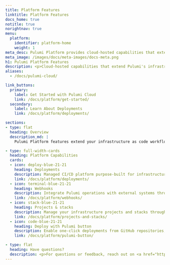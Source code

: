 ```yaml
---
title: Platform Features
linktitle: Platform Features
docs_home: true
notitle: true
norightnav: true
menu:
  platform:
    identifier: platform-home
    weight: 1
meta_desc: Pulumi Platform provides cloud-hosted capabilities that extend infrastructure as code with managed deployments, drift detection, and operational automation.
meta_image: /images/docs/meta-images/docs-meta.png
h1: Pulumi Platform Features
description: <p>Cloud-hosted capabilities that extend Pulumi's infrastructure as code with managed deployments, drift detection, and operational automation.</p>
aliases:
  - /docs/pulumi-cloud/

link_buttons:
  primary:
    label: Get Started with Pulumi Cloud
    link: /docs/platform/get-started/
  secondary:
    label: Learn About Deployments
    link: /docs/platform/deployments/

sections:
- type: flat
  heading: Overview
  description_md: |
    Pulumi Platform features extend your infrastructure as code workflows with cloud-hosted automation, state management, and operational capabilities. These features run in Pulumi Cloud and integrate seamlessly with your IaC programs to provide enterprise-grade deployment automation, drift detection, and governance.

- type: full-width-cards
  heading: Platform Capabilities
  cards:
  - icon: deploy-blue-21-21
    heading: Deployments
    description: Managed CI/CD platform purpose-built for infrastructure as code with automated deployments, drift detection, review stacks, and scheduled operations.
    link: /docs/platform/deployments/
  - icon: terminal-blue-21-21
    heading: Webhooks
    description: Integrate Pulumi operations with external systems through webhooks and event notifications.
    link: /docs/platform/webhooks/
  - icon: stack-blue-21-21
    heading: Projects & stacks
    description: Manage your infrastructure projects and stacks through the Pulumi Cloud interface with stack permissions and access controls.
    link: /docs/platform/projects-and-stacks/
  - icon: code-blue-21-21
    heading: Deploy with Pulumi button
    description: Enable one-click deployments from GitHub repositories, gists, or web pages with embeddable deployment buttons.
    link: /docs/platform/pulumi-button/

- type: flat
  heading: Have questions?
  description: <p>For questions or feedback, reach out on <a href="https://slack.pulumi.com" target="_blank">community Slack</a>, <a href="https://github.com/pulumi" target="_blank">GitHub</a>, or <a href="/support/">contact support</a>.</p>
---
```

